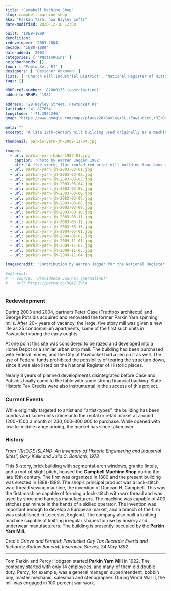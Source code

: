 ```yaml
---
title: "Campbell Machine Shop"
slug: campbell-machine-shop
aka: "Parkin Yarn, now Bayley Lofts"
date-modified: 2020-12-18 12:00

built: '1888–1889'
demolition: 
redeveloped: '2003–2004'
decade: '1880-1889'
date-added: '2003'
categories: [ '#NotInRuins' ]
neighborhoods: []
town: [ 'Pawtucket, RI' ]
designers: [ 'Designer Unknown' ]
lists: [ 'Church Hill Industrial District', 'National Register of Historic Places' ]
tags: []

NRHP-ref-number: '82000135 (contributing)'
added-to-NRHP: '1982'

address: '28 Bayley Street, Pawtucket RI'
latitude: '41.877654'
longitude: '-71.3904246'
gmap: "https://www.google.com/maps/place/28+Bayley+St,+Pawtucket,+RI+02860/@41.877654,-71.3904246,17z/data=!3m1!4b1!4m5!3m4!1s0x89e4435403be7bc9:0x99a4f8fa2ac9db88!8m2!3d41.877654!4d-71.3882359"

meta: ""
excerpt: "A late 19th-century mill building used originally as a machine shop but largely as a cording manufacturer that converted to residential in 2004"

thumbnail: parkin-yarn-jh-2009-11-04.jpg

images:
  - url: parkin-yarn-habs-1982-01.jpg
    caption: 'Photo by Warren Jagger 1982'
    alt: 'A five story, flat roofed red brick mill building four bays wide and more than 18 bays deep, ending in a pointy irregular shape if viewed from above.'
  - url: parkin-yarn-jh-2003-03-01.jpg
  - url: parkin-yarn-jh-2003-03-02.jpg
  - url: parkin-yarn-jh-2003-03-03.jpg
  - url: parkin-yarn-jh-2003-03-04.jpg
  - url: parkin-yarn-jh-2003-03-05.jpg
  - url: parkin-yarn-jh-2003-03-06.jpg
  - url: parkin-yarn-jh-2003-03-07.jpg
  - url: parkin-yarn-jh-2003-03-08.jpg
  - url: parkin-yarn-jh-2003-03-09.jpg
  - url: parkin-yarn-jh-2003-03-10.jpg
  - url: parkin-yarn-jh-2003-03-11.jpg
  - url: parkin-yarn-jh-2003-03-12.jpg
  - url: parkin-yarn-jh-2003-03-13.jpg
  - url: parkin-yarn-jh-2004-05-01.jpg
  - url: parkin-yarn-jh-2004-05-02.jpg
  - url: parkin-yarn-jh-2009-11-01.jpg
  - url: parkin-yarn-jh-2009-11-02.jpg
  - url: parkin-yarn-jh-2009-11-03.jpg
  - url: parkin-yarn-jh-2009-11-04.jpg

imagescredit: 'Contribution by Warren Jagger for the National Register nomination form, Church Hill Industrial District'

#external:
#  - source: 'Providence Journal (permalink)'
#    url: https://perma.cc/MQ4Z-Z9K4
---
```


### Redevelopment

During 2003 and 2004, partners Peter Case (Truthbox architects) and George Potsidis acquired and renovated the former Parkin Yarn spinning mills. After 20+ years of vacancy, the large, five story mill was given a new life as 25 condominium apartments, some of the first such units in Pawtucket during the early oughts.

At one point this site was considered to be razed and developed into a Home Depot or a similar urban strip mall. The building had been purchased with Federal money, and the City of Pawtucket had a lien on it as well. The use of Federal funds prohibited the possibility of tearing the structure down, since it was also listed on the National Register of Historic places.

Nearly 8 years of planned developments disintegrated before Case and Potsidis finally came to the table with some strong financial backing. State Historic Tax Credits were also instrumental in the success of this project.


### Current Events

While originally targeted to artist and “artist-types”, the building has been condos and some units come onto the rental or retail market at around $1200-$1500 a month or $230,000–$300,000 to purchase. While opened with low-to-middle range pricing, the market has since taken over.


### History

_From “RHODE ISLAND: An Inventory of Historic Engineering and Industrial Sites”, Gary Kulik and Julia C. Bonham, 1978_

This 5-story, brick building with segmental-arch windows, granite lintels, and a roof of slight pitch, housed the **Campbell Machine Shop** during the late 19th century. The firm was organized in 1880 and the present building was erected in 1888-1889. The shop’s principal product was a lock-stitch, wax-thread sewing machine, the invention of Duncan H. Campbell. This was the first machine capable of forming a lock-stitch with wax thread and was used by shoe and harness manufacturers. The machine was capable of 400 stitches per minute in the hands of a skilled operator. The invention was important enough to develop a European market, and a branch of the firm was established in Leicester, England. The company also built a knitting machine capable of knitting irregular shapes for use by hosiery and underwear manufacturers. The building is presently occupied by the **Parkin Yarn Mill**.

Credit: _Grieve and Fernald; Pawtucket City Tax Records; Everts and Richards; Barlow Bancroft Insurance Survey, 24 May 1892_.

***

Tom Parkin and Percy Hodgson started **Parkin Yarn Mill** in 1922. The company started with only 14 employees, and many of them did double duty. Percy, for example, was a general manager, superintendent, bobbin boy, master mechanic, salesman and stenographer. During World War II, the mill was engaged in 100 percent war work.